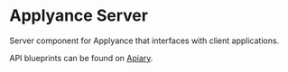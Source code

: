 Applyance Server
==

Server component for Applyance that interfaces with client applications.

API blueprints can be found on [Apiary](http://docs.applyanceapi.apiary.io//).
